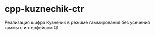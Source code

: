 # cpp-kuznechik-ctr
Реализация шифра Кузнечик в режиме гаммирования без усечения гаммы c интерфейсом Qt
